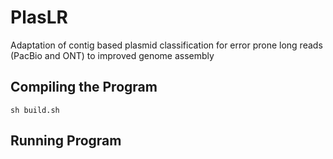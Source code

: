 # PlasLR
Adaptation of contig based plasmid classification for error prone long reads (PacBio and ONT) to improved genome assembly

## Compiling the Program

```
sh build.sh
```

## Running Program

